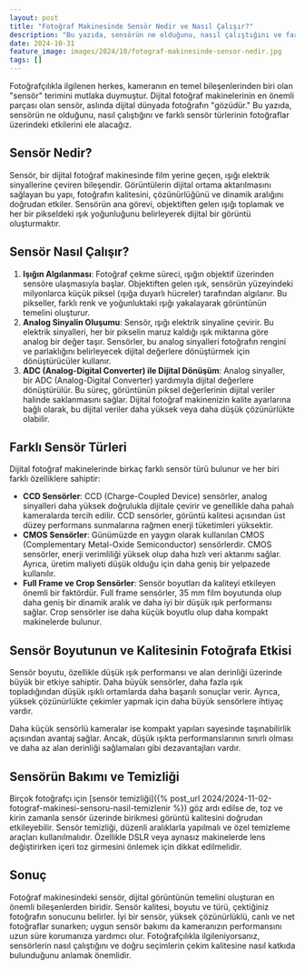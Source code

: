 ```yaml
---
layout: post
title: "Fotoğraf Makinesinde Sensör Nedir ve Nasıl Çalışır?"
description: "Bu yazıda, sensörün ne olduğunu, nasıl çalıştığını ve farklı sensör türlerinin fotoğraflar üzerindeki etkilerini ele alacağız."
date: 2024-10-31
feature_image: images/2024/10/fotograf-makinesinde-sensor-nedir.jpg
tags: []
---
```


Fotoğrafçılıkla ilgilenen herkes, kameranın en temel bileşenlerinden biri olan "sensör" terimini mutlaka duymuştur. Dijital fotoğraf makinelerinin en önemli parçası olan sensör, aslında dijital dünyada fotoğrafın "gözüdür." Bu yazıda, sensörün ne olduğunu, nasıl çalıştığını ve farklı sensör türlerinin fotoğraflar üzerindeki etkilerini ele alacağız.

<!--more-->

## Sensör Nedir?

Sensör, bir dijital fotoğraf makinesinde film yerine geçen, ışığı elektrik sinyallerine çeviren bileşendir. Görüntülerin dijital ortama aktarılmasını sağlayan bu yapı, fotoğrafın kalitesini, çözünürlüğünü ve dinamik aralığını doğrudan etkiler. Sensörün ana görevi, objektiften gelen ışığı toplamak ve her bir pikseldeki ışık yoğunluğunu belirleyerek dijital bir görüntü oluşturmaktır.

## Sensör Nasıl Çalışır?

1. **Işığın Algılanması**: Fotoğraf çekme süreci, ışığın objektif üzerinden sensöre ulaşmasıyla başlar. Objektiften gelen ışık, sensörün yüzeyindeki milyonlarca küçük piksel (ışığa duyarlı hücreler) tarafından algılanır. Bu pikseller, farklı renk ve yoğunluktaki ışığı yakalayarak görüntünün temelini oluşturur.
2. **Analog Sinyalin Oluşumu**: Sensör, ışığı elektrik sinyaline çevirir. Bu elektrik sinyalleri, her bir pikselin maruz kaldığı ışık miktarına göre analog bir değer taşır. Sensörler, bu analog sinyalleri fotoğrafın rengini ve parlaklığını belirleyecek dijital değerlere dönüştürmek için dönüştürücüler kullanır.
3. **ADC (Analog-Digital Converter) ile Dijital Dönüşüm**: Analog sinyaller, bir ADC (Analog-Digital Converter) yardımıyla dijital değerlere dönüştürülür. Bu süreç, görüntünün piksel değerlerinin dijital veriler halinde saklanmasını sağlar. Dijital fotoğraf makinenizin kalite ayarlarına bağlı olarak, bu dijital veriler daha yüksek veya daha düşük çözünürlükte olabilir.

## Farklı Sensör Türleri

Dijital fotoğraf makinelerinde birkaç farklı sensör türü bulunur ve her biri farklı özelliklere sahiptir:

- **CCD Sensörler**: CCD (Charge-Coupled Device) sensörler, analog sinyalleri daha yüksek doğrulukla dijitale çevirir ve genellikle daha pahalı kameralarda tercih edilir. CCD sensörler, görüntü kalitesi açısından üst düzey performans sunmalarına rağmen enerji tüketimleri yüksektir.
- **CMOS Sensörler**: Günümüzde en yaygın olarak kullanılan CMOS (Complementary Metal-Oxide Semiconductor) sensörlerdir. CMOS sensörler, enerji verimliliği yüksek olup daha hızlı veri aktarımı sağlar. Ayrıca, üretim maliyeti düşük olduğu için daha geniş bir yelpazede kullanılır.
- **Full Frame ve Crop Sensörler**: Sensör boyutları da kaliteyi etkileyen önemli bir faktördür. Full frame sensörler, 35 mm film boyutunda olup daha geniş bir dinamik aralık ve daha iyi bir düşük ışık performansı sağlar. Crop sensörler ise daha küçük boyutlu olup daha kompakt makinelerde bulunur.

## Sensör Boyutunun ve Kalitesinin Fotoğrafa Etkisi
Sensör boyutu, özellikle düşük ışık performansı ve alan derinliği üzerinde büyük bir etkiye sahiptir. Daha büyük sensörler, daha fazla ışık topladığından düşük ışıklı ortamlarda daha başarılı sonuçlar verir. Ayrıca, yüksek çözünürlükte çekimler yapmak için daha büyük sensörlere ihtiyaç vardır.

Daha küçük sensörlü kameralar ise kompakt yapıları sayesinde taşınabilirlik açısından avantaj sağlar. Ancak, düşük ışıkta performanslarının sınırlı olması ve daha az alan derinliği sağlamaları gibi dezavantajları vardır.

## Sensörün Bakımı ve Temizliği

Birçok fotoğrafçı için [sensör temizliği]({% post_url 2024/2024-11-02-fotograf-makinesi-sensoru-nasil-temizlenir %}) göz ardı edilse de, toz ve kirin zamanla sensör üzerinde birikmesi görüntü kalitesini doğrudan etkileyebilir. Sensör temizliği, düzenli aralıklarla yapılmalı ve özel temizleme araçları kullanılmalıdır. Özellikle DSLR veya aynasız makinelerde lens değiştirirken içeri toz girmesini önlemek için dikkat edilmelidir.

## Sonuç

Fotoğraf makinesindeki sensör, dijital görüntünün temelini oluşturan en önemli bileşenlerden biridir. Sensör kalitesi, boyutu ve türü, çektiğiniz fotoğrafın sonucunu belirler. İyi bir sensör, yüksek çözünürlüklü, canlı ve net fotoğraflar sunarken; uygun sensör bakımı da kameranızın performansını uzun süre korumanıza yardımcı olur. Fotoğrafçılıkla ilgileniyorsanız, sensörlerin nasıl çalıştığını ve doğru seçimlerin çekim kalitesine nasıl katkıda bulunduğunu anlamak önemlidir.